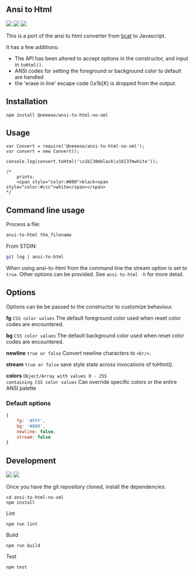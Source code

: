 ## Ansi to Html

[![](https://img.shields.io/travis/rburns/ansi-to-html.svg)](https://travis-ci.org/rburns/ansi-to-html/branches)
[![](https://img.shields.io/npm/v/ansi-to-html.svg)](https://www.npmjs.com/package/ansi-to-html)
![](https://img.shields.io/npm/dm/ansi-to-html.svg)

This is a port of the ansi to html converter from [bcat](https://github.com/rtomayko/bcat/blob/master/lib/bcat/ansi.rb) to Javascript.

It has a few additions:

* The API has been altered to accept options in the constructor, and input in <code>toHtml()</code>.
* ANSI codes for setting the foreground or background color to default are handled
* the 'erase in line' escape code (\x1b[K) is dropped from the output.

## Installation

	npm install @neeeoo/ansi-to-html-no-xml

## Usage

	var Convert = require('@neeeoo/ansi-to-html-no-xml');
	var convert = new Convert();

	console.log(convert.toHtml('\x1b[30mblack\x1b[37mwhite'));

	/*
		prints:
		<span style="color:#000">black<span style="color:#ccc">white</span></span>
	*/

## Command line usage

Process a file:

```bash
ansi-to-html the_filename
```

From STDIN:

```bash
git log | ansi-to-html
```

When using ansi-to-html from the command line the stream option is set to `true`. Other options can
be provided. See `ansi-to-html -h` for more detail.

## Options

Options can be be passed to the constructor to customize behaviour.

**fg** <code>CSS color values</code> The default foreground color used when reset color codes are encountered.

**bg** <code>CSS color values</code> The default background color used when reset color codes are encountered.

**newline** <code>true or false</code> Convert newline characters to <code>&lt;br/&gt;</code>.

**stream** <code>true or false</code> save style state across invocations of toHtml().

**colors** <code>Object/Array with values 0 - 255 containing CSS color values</code> Can override specific colors or the entire ANSI palette

### Default options

```javascript
{
    fg: '#FFF',
    bg: '#000',
    newline: false,
    stream: false
}
```

## Development

[![](http://issuestats.com/github/rburns/ansi-to-html/badge/issue?style=flat)](http://issuestats.com/github/rburns/ansi-to-html)
[![](http://issuestats.com/github/rburns/ansi-to-html/badge/pr?style=flat)](http://issuestats.com/github/rburns/ansi-to-html)

Once you have the git repository cloned, install the dependencies:

    cd ansi-to-html-no-xml
    npm install

Lint

    npm run lint

Build

    npm run build

Test

    npm test
